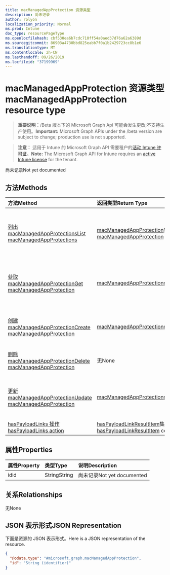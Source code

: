 ```yaml
---
title: macManagedAppProtection 资源类型
description: 尚未记录
author: rolyon
localization_priority: Normal
ms.prod: Intune
doc_type: resourcePageType
ms.openlocfilehash: cbf530ea6b7cdc710ff54a0aed37d76a62a6389d
ms.sourcegitcommit: 86903a4730bbd825eabb7f0a1b2429723cc8b1e6
ms.translationtype: MT
ms.contentlocale: zh-CN
ms.lasthandoff: 09/26/2019
ms.locfileid: "37199969"
---
```

# <a name="macmanagedappprotection-resource-type"></a><span data-ttu-id="6bfe6-103">macManagedAppProtection 资源类型</span><span class="sxs-lookup"><span data-stu-id="6bfe6-103">macManagedAppProtection resource type</span></span>

> <span data-ttu-id="6bfe6-104">**重要说明：**/Beta 版本下的 Microsoft Graph Api 可能会发生更改;不支持生产使用。</span><span class="sxs-lookup"><span data-stu-id="6bfe6-104">**Important:** Microsoft Graph APIs under the /beta version are subject to change; production use is not supported.</span></span>

> <span data-ttu-id="6bfe6-105">**注意：** 适用于 Intune 的 Microsoft Graph API 需要租户的[活动 Intune 许可证](https://go.microsoft.com/fwlink/?linkid=839381)。</span><span class="sxs-lookup"><span data-stu-id="6bfe6-105">**Note:** The Microsoft Graph API for Intune requires an [active Intune license](https://go.microsoft.com/fwlink/?linkid=839381) for the tenant.</span></span>

<span data-ttu-id="6bfe6-106">尚未记录</span><span class="sxs-lookup"><span data-stu-id="6bfe6-106">Not yet documented</span></span>

## <a name="methods"></a><span data-ttu-id="6bfe6-107">方法</span><span class="sxs-lookup"><span data-stu-id="6bfe6-107">Methods</span></span>
|<span data-ttu-id="6bfe6-108">方法</span><span class="sxs-lookup"><span data-stu-id="6bfe6-108">Method</span></span>|<span data-ttu-id="6bfe6-109">返回类型</span><span class="sxs-lookup"><span data-stu-id="6bfe6-109">Return Type</span></span>|<span data-ttu-id="6bfe6-110">说明</span><span class="sxs-lookup"><span data-stu-id="6bfe6-110">Description</span></span>|
|:---|:---|:---|
|[<span data-ttu-id="6bfe6-111">列出 macManagedAppProtections</span><span class="sxs-lookup"><span data-stu-id="6bfe6-111">List macManagedAppProtections</span></span>](../api/intune-policyset-macmanagedappprotection-list.md)|<span data-ttu-id="6bfe6-112">[macManagedAppProtection](../resources/intune-policyset-macmanagedappprotection.md)集合</span><span class="sxs-lookup"><span data-stu-id="6bfe6-112">[macManagedAppProtection](../resources/intune-policyset-macmanagedappprotection.md) collection</span></span>|<span data-ttu-id="6bfe6-113">列出[macManagedAppProtection](../resources/intune-policyset-macmanagedappprotection.md)对象的属性和关系。</span><span class="sxs-lookup"><span data-stu-id="6bfe6-113">List properties and relationships of the [macManagedAppProtection](../resources/intune-policyset-macmanagedappprotection.md) objects.</span></span>|
|[<span data-ttu-id="6bfe6-114">获取 macManagedAppProtection</span><span class="sxs-lookup"><span data-stu-id="6bfe6-114">Get macManagedAppProtection</span></span>](../api/intune-policyset-macmanagedappprotection-get.md)|[<span data-ttu-id="6bfe6-115">macManagedAppProtection</span><span class="sxs-lookup"><span data-stu-id="6bfe6-115">macManagedAppProtection</span></span>](../resources/intune-policyset-macmanagedappprotection.md)|<span data-ttu-id="6bfe6-116">读取[macManagedAppProtection](../resources/intune-policyset-macmanagedappprotection.md)对象的属性和关系。</span><span class="sxs-lookup"><span data-stu-id="6bfe6-116">Read properties and relationships of the [macManagedAppProtection](../resources/intune-policyset-macmanagedappprotection.md) object.</span></span>|
|[<span data-ttu-id="6bfe6-117">创建 macManagedAppProtection</span><span class="sxs-lookup"><span data-stu-id="6bfe6-117">Create macManagedAppProtection</span></span>](../api/intune-policyset-macmanagedappprotection-create.md)|[<span data-ttu-id="6bfe6-118">macManagedAppProtection</span><span class="sxs-lookup"><span data-stu-id="6bfe6-118">macManagedAppProtection</span></span>](../resources/intune-policyset-macmanagedappprotection.md)|<span data-ttu-id="6bfe6-119">创建新的[macManagedAppProtection](../resources/intune-policyset-macmanagedappprotection.md)对象。</span><span class="sxs-lookup"><span data-stu-id="6bfe6-119">Create a new [macManagedAppProtection](../resources/intune-policyset-macmanagedappprotection.md) object.</span></span>|
|[<span data-ttu-id="6bfe6-120">删除 macManagedAppProtection</span><span class="sxs-lookup"><span data-stu-id="6bfe6-120">Delete macManagedAppProtection</span></span>](../api/intune-policyset-macmanagedappprotection-delete.md)|<span data-ttu-id="6bfe6-121">无</span><span class="sxs-lookup"><span data-stu-id="6bfe6-121">None</span></span>|<span data-ttu-id="6bfe6-122">删除[macManagedAppProtection](../resources/intune-policyset-macmanagedappprotection.md)。</span><span class="sxs-lookup"><span data-stu-id="6bfe6-122">Deletes a [macManagedAppProtection](../resources/intune-policyset-macmanagedappprotection.md).</span></span>|
|[<span data-ttu-id="6bfe6-123">更新 macManagedAppProtection</span><span class="sxs-lookup"><span data-stu-id="6bfe6-123">Update macManagedAppProtection</span></span>](../api/intune-policyset-macmanagedappprotection-update.md)|[<span data-ttu-id="6bfe6-124">macManagedAppProtection</span><span class="sxs-lookup"><span data-stu-id="6bfe6-124">macManagedAppProtection</span></span>](../resources/intune-policyset-macmanagedappprotection.md)|<span data-ttu-id="6bfe6-125">更新[macManagedAppProtection](../resources/intune-policyset-macmanagedappprotection.md)对象的属性。</span><span class="sxs-lookup"><span data-stu-id="6bfe6-125">Update the properties of a [macManagedAppProtection](../resources/intune-policyset-macmanagedappprotection.md) object.</span></span>|
|[<span data-ttu-id="6bfe6-126">hasPayloadLinks 操作</span><span class="sxs-lookup"><span data-stu-id="6bfe6-126">hasPayloadLinks action</span></span>](../api/intune-policyset-macmanagedappprotection-haspayloadlinks.md)|<span data-ttu-id="6bfe6-127">[hasPayloadLinkResultItem](../resources/intune-policyset-haspayloadlinkresultitem.md)集合</span><span class="sxs-lookup"><span data-stu-id="6bfe6-127">[hasPayloadLinkResultItem](../resources/intune-policyset-haspayloadlinkresultitem.md) collection</span></span>|<span data-ttu-id="6bfe6-128">尚未记录</span><span class="sxs-lookup"><span data-stu-id="6bfe6-128">Not yet documented</span></span>|

## <a name="properties"></a><span data-ttu-id="6bfe6-129">属性</span><span class="sxs-lookup"><span data-stu-id="6bfe6-129">Properties</span></span>
|<span data-ttu-id="6bfe6-130">属性</span><span class="sxs-lookup"><span data-stu-id="6bfe6-130">Property</span></span>|<span data-ttu-id="6bfe6-131">类型</span><span class="sxs-lookup"><span data-stu-id="6bfe6-131">Type</span></span>|<span data-ttu-id="6bfe6-132">说明</span><span class="sxs-lookup"><span data-stu-id="6bfe6-132">Description</span></span>|
|:---|:---|:---|
|<span data-ttu-id="6bfe6-133">id</span><span class="sxs-lookup"><span data-stu-id="6bfe6-133">id</span></span>|<span data-ttu-id="6bfe6-134">String</span><span class="sxs-lookup"><span data-stu-id="6bfe6-134">String</span></span>|<span data-ttu-id="6bfe6-135">尚未记录</span><span class="sxs-lookup"><span data-stu-id="6bfe6-135">Not yet documented</span></span>|

## <a name="relationships"></a><span data-ttu-id="6bfe6-136">关系</span><span class="sxs-lookup"><span data-stu-id="6bfe6-136">Relationships</span></span>
<span data-ttu-id="6bfe6-137">无</span><span class="sxs-lookup"><span data-stu-id="6bfe6-137">None</span></span>

## <a name="json-representation"></a><span data-ttu-id="6bfe6-138">JSON 表示形式</span><span class="sxs-lookup"><span data-stu-id="6bfe6-138">JSON Representation</span></span>
<span data-ttu-id="6bfe6-139">下面是资源的 JSON 表示形式。</span><span class="sxs-lookup"><span data-stu-id="6bfe6-139">Here is a JSON representation of the resource.</span></span>
<!-- {
  "blockType": "resource",
  "keyProperty": "id",
  "@odata.type": "microsoft.graph.macManagedAppProtection"
}
-->
``` json
{
  "@odata.type": "#microsoft.graph.macManagedAppProtection",
  "id": "String (identifier)"
}
```



